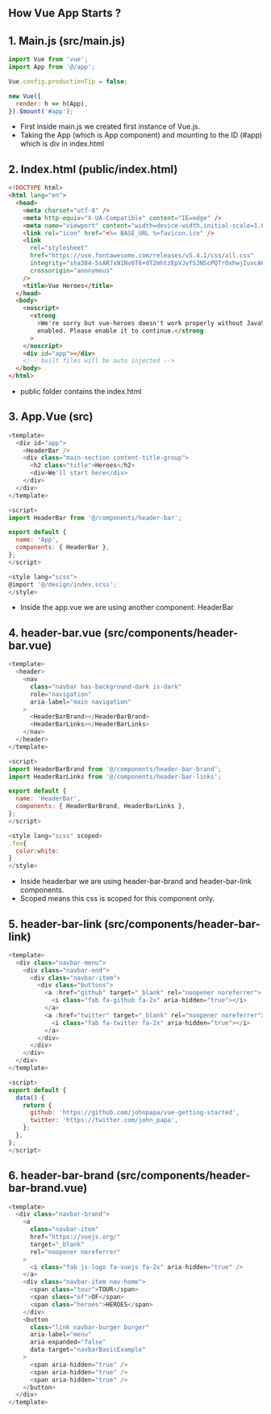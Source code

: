 ## How Vue App Starts ? ##
## 1. Main.js (src/main.js) ##
```js
import Vue from 'vue';
import App from '@/app';

Vue.config.productionTip = false;

new Vue({
  render: h => h(App),
}).$mount('#app');
```

- First inside main.js we created first instance of Vue.js. 
- Taking the App (which is App component) and mounting to the ID (#app) which is div in index.html

## 2. Index.html (public/index.html) ##
```html
<!DOCTYPE html>
<html lang="en">
  <head>
    <meta charset="utf-8" />
    <meta http-equiv="X-UA-Compatible" content="IE=edge" />
    <meta name="viewport" content="width=device-width,initial-scale=1.0" />
    <link rel="icon" href="<%= BASE_URL %>favicon.ico" />
    <link
      rel="stylesheet"
      href="https://use.fontawesome.com/releases/v5.4.1/css/all.css"
      integrity="sha384-5sAR7xN1Nv6T6+dT2mhtzEpVJvfS3NScPQTrOxhwjIuvcA67KV2R5Jz6kr4abQsz"
      crossorigin="anonymous"
    />
    <title>Vue Heroes</title>
  </head>
  <body>
    <noscript>
      <strong
        >We're sorry but vue-heroes doesn't work properly without JavaScript
        enabled. Please enable it to continue.</strong
      >
    </noscript>
    <div id="app"></div>
    <!-- built files will be auto injected -->
  </body>
</html>
```
- public folder contains the index.html

## 3. App.Vue (src) ##
```js
<template>
  <div id="app">
    <HeaderBar />
    <div class="main-section content-title-group">
      <h2 class="title">Heroes</h2>
      <div>We'll start here</div>
    </div>
  </div>
</template>

<script>
import HeaderBar from '@/components/header-bar';

export default {
  name: 'App',
  components: { HeaderBar },
};
</script>

<style lang="scss">
@import '@/design/index.scss';
</style>
```

- Inside the app.vue we are using another component: HeaderBar

## 4. header-bar.vue (src/components/header-bar.vue) ##
```js
<template>
  <header>
    <nav
      class="navbar has-background-dark is-dark"
      role="navigation"
      aria-label="main navigation"
    >
      <HeaderBarBrand></HeaderBarBrand>
      <HeaderBarLinks></HeaderBarLinks>
    </nav>
  </header>
</template>

<script>
import HeaderBarBrand from '@/components/header-bar-brand';
import HeaderBarLinks from '@/components/header-bar-links';

export default {
  name: 'HeaderBar',
  components: { HeaderBarBrand, HeaderBarLinks },
};
</script>

<style lang="scss" scoped>
.foo{
  color:white:
}
</style>

```

- Inside headerbar we are using header-bar-brand and header-bar-link components.
- Scoped means this css is scoped for this component only.

## 5. header-bar-link (src/components/header-bar-link) ##
```js
<template>
  <div class="navbar-menu">
    <div class="navbar-end">
      <div class="navbar-item">
        <div class="buttons">
          <a :href="github" target="_blank" rel="noopener noreferrer">
            <i class="fab fa-github fa-2x" aria-hidden="true"></i>
          </a>
          <a :href="twitter" target="_blank" rel="noopener noreferrer">
            <i class="fab fa-twitter fa-2x" aria-hidden="true"></i>
          </a>
        </div>
      </div>
    </div>
  </div>
</template>

<script>
export default {
  data() {
    return {
      github: 'https://github.com/johnpapa/vue-getting-started',
      twitter: 'https://twitter.com/john_papa',
    };
  },
};
</script>
```

## 6. header-bar-brand (src/components/header-bar-brand.vue) ##
```js
<template>
  <div class="navbar-brand">
    <a
      class="navbar-item"
      href="https://vuejs.org/"
      target="_blank"
      rel="noopener noreferrer"
    >
      <i class="fab js-logo fa-vuejs fa-2x" aria-hidden="true" />
    </a>
    <div class="navbar-item nav-home">
      <span class="tour">TOUR</span>
      <span class="of">OF</span>
      <span class="heroes">HEROES</span>
    </div>
    <button
      class="link navbar-burger burger"
      aria-label="menu"
      aria-expanded="false"
      data-target="navbarBasicExample"
    >
      <span aria-hidden="true" />
      <span aria-hidden="true" />
      <span aria-hidden="true" />
    </button>
  </div>
</template>
```